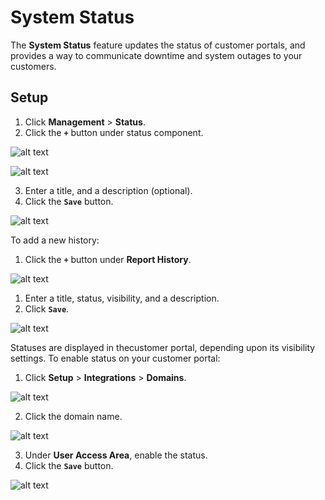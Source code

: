 # System Status

The **System Status** feature updates the status of customer portals, and provides a way to communicate downtime and system outages to your customers.

## Setup

1. Click **Management** > **Status**.
2. Click  the **`+`** button under status component.

![alt text][system-status]

![alt text][system-status-1]

3. Enter a title, and a description (optional).
4. Click the **`Save`** button.

![alt text][system-status-2]

To add a new history:

1. Click the **`+`** button under **Report History**.

![alt text][system-status-3]

1. Enter a title, status, visibility, and a description.
2. Click **`Save`**.

![alt text][system-status-4]

Statuses are displayed in thecustomer portal, depending upon its visibility settings. To enable status on your customer portal:

1. Click **Setup** > **Integrations** > **Domains**.

![alt text][system-status-5]

2. Click the domain name.

![alt text][system-status-6]

3. Under **User Access Area**, enable the status.
4. Click the **`Save`** button.

![alt text][system-status-7]

[system-status]: /misc/img/262.png "system-status"
[system-status-1]: /misc/img/263.png "system-status-1"
[system-status-2]: /misc/img/264.png "system-status-2"
[system-status-3]: /misc/img/265.png "system-status-3"
[system-status-4]: /misc/img/266.png "system-status-4"
[system-status-5]: /misc/img/267.png "system-status-5"
[system-status-6]: /misc/img/268.png "system-status-6"
[system-status-7]: /misc/img/269.png "system-status-7"
